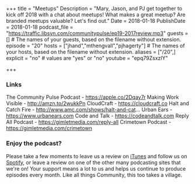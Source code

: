 +++
title = "Meetups"
Description = "Mary, Jason, and PJ get together to kick off 2018 with a chat about meetups! What makes a great meetup? Are branded meetups valuable? Let's find out."
Date = 2018-01-18
PublishDate = 2018-01-18
podcast_file = "https://traffic.libsyn.com/communitypulse/ep19-2017review.mp3"
guests = [] # The names of your guests, based on the filename without extension.
episode = "20"
hosts = ["jhand","mthengvall","pjhagerty"] # The names of your hosts, based on the filename without extension.
aliases = ["/20",]
explicit = "no" # values are "yes" or "no"
youtube = "epq79ZsxzlY"

+++
### Links
The Community Pulse Podcast - https://apple.co/2Dqay7r
Making Work Visible - http://amzn.to/2wukkPn
CloudCraft - https://cloudcraft.co
Halt and Catch Fire - http://www.amc.com/shows/halt-and-cat...
Urban Ears - https://www.urbanears.com
Code and Talk - https://codeandtalk.com
Reply All Podcast - https://gimletmedia.com/reply-all
Crimetown Podcast - https://gimletmedia.com/crimetown

### Enjoy the podcast?
Please take a few moments to leave us a review on [iTunes](https://itunes.apple.com/us/podcast/community-pulse/id1218368182?mt=2) and follow us on [Spotify](https://open.spotify.com/show/3I7g5WfMSgpWu38zZMjet?si=565TMb81SaWwrJYbAIeOxQ), or leave a review on one of the other many podcasting sites that we're on! Your support means a lot to us and helps us continue to produce episodes every month. Like all things Community, this too takes a village.
